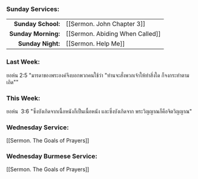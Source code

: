 ### Sunday Services:
| | |
| --:|:-- |
| **Sunday School:**  | [[Sermon. John Chapter 3]] |
| **Sunday Morning:** | [[Sermon. Abiding When Called]] |
| **Sunday Night:**   | [[Sermon. Help Me]] |
### Last Week: 
ยอห์น 2:5 "มารดาของพระองค์จึงบอกพวกคนใช้ว่า "ท่านจะสั่งพวกเจ้าให้ทำสิ่งใด ก็จงกระทำตามเถิด""
### This Week:
ยอห์น  3:6 "ซึ่งบังเกิดจากเนื้อหนังก็เป็นเนื้อหนัง และซึ่งบังเกิดจาก พระวิญญาณก็คือจิตวิญญาณ"
### Wednesday Service:
[[Sermon. The Goals of Prayers]]
### Wednesday Burmese Service:
[[Sermon. The Goals of Prayers]]